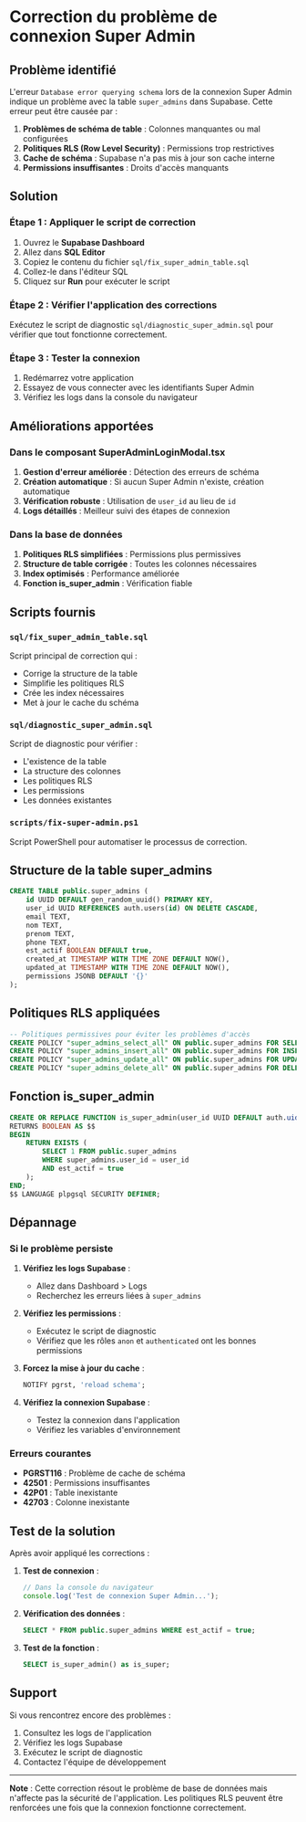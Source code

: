 # Correction du problème de connexion Super Admin

## Problème identifié

L'erreur `Database error querying schema` lors de la connexion Super Admin indique un problème avec la table `super_admins` dans Supabase. Cette erreur peut être causée par :

1. **Problèmes de schéma de table** : Colonnes manquantes ou mal configurées
2. **Politiques RLS (Row Level Security)** : Permissions trop restrictives
3. **Cache de schéma** : Supabase n'a pas mis à jour son cache interne
4. **Permissions insuffisantes** : Droits d'accès manquants

## Solution

### Étape 1 : Appliquer le script de correction

1. Ouvrez le **Supabase Dashboard**
2. Allez dans **SQL Editor**
3. Copiez le contenu du fichier `sql/fix_super_admin_table.sql`
4. Collez-le dans l'éditeur SQL
5. Cliquez sur **Run** pour exécuter le script

### Étape 2 : Vérifier l'application des corrections

Exécutez le script de diagnostic `sql/diagnostic_super_admin.sql` pour vérifier que tout fonctionne correctement.

### Étape 3 : Tester la connexion

1. Redémarrez votre application
2. Essayez de vous connecter avec les identifiants Super Admin
3. Vérifiez les logs dans la console du navigateur

## Améliorations apportées

### Dans le composant SuperAdminLoginModal.tsx

1. **Gestion d'erreur améliorée** : Détection des erreurs de schéma
2. **Création automatique** : Si aucun Super Admin n'existe, création automatique
3. **Vérification robuste** : Utilisation de `user_id` au lieu de `id`
4. **Logs détaillés** : Meilleur suivi des étapes de connexion

### Dans la base de données

1. **Politiques RLS simplifiées** : Permissions plus permissives
2. **Structure de table corrigée** : Toutes les colonnes nécessaires
3. **Index optimisés** : Performance améliorée
4. **Fonction is_super_admin** : Vérification fiable

## Scripts fournis

### `sql/fix_super_admin_table.sql`
Script principal de correction qui :
- Corrige la structure de la table
- Simplifie les politiques RLS
- Crée les index nécessaires
- Met à jour le cache du schéma

### `sql/diagnostic_super_admin.sql`
Script de diagnostic pour vérifier :
- L'existence de la table
- La structure des colonnes
- Les politiques RLS
- Les permissions
- Les données existantes

### `scripts/fix-super-admin.ps1`
Script PowerShell pour automatiser le processus de correction.

## Structure de la table super_admins

```sql
CREATE TABLE public.super_admins (
    id UUID DEFAULT gen_random_uuid() PRIMARY KEY,
    user_id UUID REFERENCES auth.users(id) ON DELETE CASCADE,
    email TEXT,
    nom TEXT,
    prenom TEXT,
    phone TEXT,
    est_actif BOOLEAN DEFAULT true,
    created_at TIMESTAMP WITH TIME ZONE DEFAULT NOW(),
    updated_at TIMESTAMP WITH TIME ZONE DEFAULT NOW(),
    permissions JSONB DEFAULT '{}'
);
```

## Politiques RLS appliquées

```sql
-- Politiques permissives pour éviter les problèmes d'accès
CREATE POLICY "super_admins_select_all" ON public.super_admins FOR SELECT USING (true);
CREATE POLICY "super_admins_insert_all" ON public.super_admins FOR INSERT WITH CHECK (true);
CREATE POLICY "super_admins_update_all" ON public.super_admins FOR UPDATE USING (true);
CREATE POLICY "super_admins_delete_all" ON public.super_admins FOR DELETE USING (true);
```

## Fonction is_super_admin

```sql
CREATE OR REPLACE FUNCTION is_super_admin(user_id UUID DEFAULT auth.uid())
RETURNS BOOLEAN AS $$
BEGIN
    RETURN EXISTS (
        SELECT 1 FROM public.super_admins
        WHERE super_admins.user_id = user_id
        AND est_actif = true
    );
END;
$$ LANGUAGE plpgsql SECURITY DEFINER;
```

## Dépannage

### Si le problème persiste

1. **Vérifiez les logs Supabase** :
   - Allez dans Dashboard > Logs
   - Recherchez les erreurs liées à `super_admins`

2. **Vérifiez les permissions** :
   - Exécutez le script de diagnostic
   - Vérifiez que les rôles `anon` et `authenticated` ont les bonnes permissions

3. **Forcez la mise à jour du cache** :
   ```sql
   NOTIFY pgrst, 'reload schema';
   ```

4. **Vérifiez la connexion Supabase** :
   - Testez la connexion dans l'application
   - Vérifiez les variables d'environnement

### Erreurs courantes

- **PGRST116** : Problème de cache de schéma
- **42501** : Permissions insuffisantes
- **42P01** : Table inexistante
- **42703** : Colonne inexistante

## Test de la solution

Après avoir appliqué les corrections :

1. **Test de connexion** :
   ```javascript
   // Dans la console du navigateur
   console.log('Test de connexion Super Admin...');
   ```

2. **Vérification des données** :
   ```sql
   SELECT * FROM public.super_admins WHERE est_actif = true;
   ```

3. **Test de la fonction** :
   ```sql
   SELECT is_super_admin() as is_super;
   ```

## Support

Si vous rencontrez encore des problèmes :

1. Consultez les logs de l'application
2. Vérifiez les logs Supabase
3. Exécutez le script de diagnostic
4. Contactez l'équipe de développement

---

**Note** : Cette correction résout le problème de base de données mais n'affecte pas la sécurité de l'application. Les politiques RLS peuvent être renforcées une fois que la connexion fonctionne correctement. 